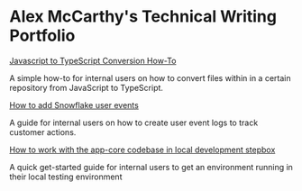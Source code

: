 # Alex McCarthy's Technical Writing Portfolio


[Javascript to TypeScript Conversion How-To](/js-to-ts-conversion-how-to.md)

A simple how-to for internal users on how to convert files within in a certain repository from JavaScript to TypeScript.

[How to add Snowflake user events](/snowflake-how-to.pdf)

A guide for internal users on how to create user event logs to track customer actions.

[How to work with the app-core codebase in local development stepbox](/stepbox-and-appcore.md)

A quick get-started guide for internal users to get an environment running in their local testing environment
